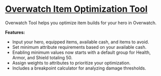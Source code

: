 # [Overwatch Item Optimization Tool](https://zero41120.github.io/overwatch_tool/)

Overwatch Tool helps you optimize item builds for your hero in Overwatch.

**Features:**

- Input your hero, equipped items, available cash, and items to avoid.
- Set minimum attribute requirements based on your available cash.
- Enabling minimum values now starts with a default group for Health, Armor,
  and Shield totaling 50.
- Assign weights to attributes to prioritize your optimization.
- Includes a breakpoint calculator for analyzing damage thresholds.
